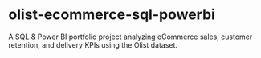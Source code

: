 # olist-ecommerce-sql-powerbi
A SQL &amp; Power BI portfolio project analyzing eCommerce sales, customer retention, and delivery KPIs using the Olist dataset.
